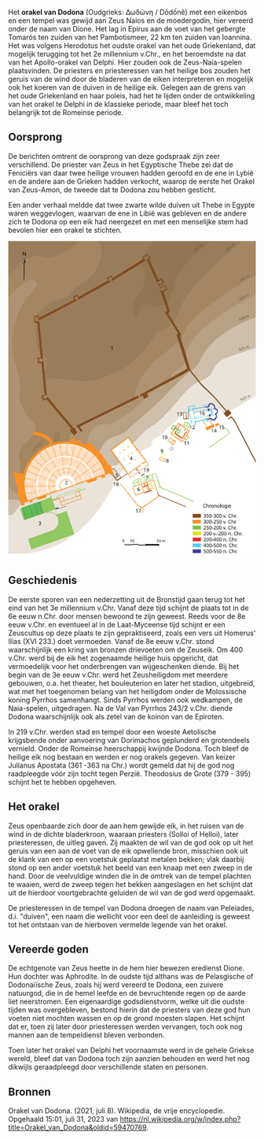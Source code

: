 Het **orakel van Dodona** (Oudgrieks: Δωδώνη / Dôdốnê) met een eikenbos en een tempel was gewijd aan Zeus Naios en de moedergodin, hier vereerd onder de naam van Dione. Het lag in Epirus aan de voet van het gebergte Tomarós ten zuiden van het Pambotismeer, 22 km ten zuiden van Ioannina. Het was volgens Herodotus het oudste orakel van het oude Griekenland, dat mogelijk terugging tot het 2e millennium v.Chr., en het beroemdste na dat van het Apollo-orakel van Delphi. Hier zouden ook de Zeus-Naia-spelen plaatsvinden. De priesters en priesteressen van het heilige bos zouden het geruis van de wind door de bladeren van de eiken interpreteren en mogelijk ook het koeren van de duiven in de heilige eik. Gelegen aan de grens van het oude Griekenland en haar poleis, had het te lijden onder de ontwikkeling van het orakel te Delphi in de klassieke periode, maar bleef het toch belangrijk tot de Romeinse periode.

## Oorsprong

De berichten omtrent de oorsprong van deze godspraak zijn zeer verschillend. De priester van Zeus in het Egyptische Thebe zei dat de Feniciërs van daar twee heilige vrouwen hadden geroofd en de ene in Lybië en de andere aan de Grieken hadden verkocht, waarop de eerste het Orakel van Zeus-Amon, de tweede dat te Dodona zou hebben gesticht.

Een ander verhaal meldde dat twee zwarte wilde duiven uit Thebe in Egypte waren weggevlogen, waarvan de ene in Libië was gebleven en de andere zich te Dodona op een eik had neergezet en met een menselijke stem had bevolen hier een orakel te stichten.

![Plan](media/Plan_Dodona_sanctuary-de.svg "Plan van Dodona")


## Geschiedenis

De eerste sporen van een nederzetting uit de Bronstijd gaan terug tot het eind van het 3e millennium v.Chr. Vanaf deze tijd schijnt de plaats tot in de 6e eeuw n.Chr. door mensen bewoond te zijn geweest. Reeds voor de 8e eeuw v.Chr. en eventueel al in de Laat-Myceense tijd schijnt er een Zeuscultus op deze plaats te zijn gepraktiseerd, zoals een vers uit Homerus' Ilias (XVI 233.) doet vermoeden. Vanaf de 8e eeuw v.Chr. stond waarschijnlijk een kring van bronzen drievoeten om de Zeuseik. Om 400 v.Chr. werd bij de eik het zogenaamde heilige huis opgericht, dat vermoedelijk voor het onderbrengen van wijgeschenken diende. Bij het begin van de 3e eeuw v.Chr. werd het Zeusheiligdom met meerdere gebouwen, o.a. het theater, het bouleuterion en later het stadion, uitgebreid, wat met het toegenomen belang van het heiligdom onder de Molossische koning Pyrrhos samenhangt. Sinds Pyrrhos werden ook wedkampen, de Naia-spelen, uitgedragen. Na de Val van Pyrrhos 243/2 v.Chr. diende Dodona waarschijnlijk ook als zetel van de koinon van de Epiroten.

In 219 v.Chr. werden stad en tempel door een woeste Aetolische krijgsbende onder aanvoering van Dorimachos geplunderd en grotendeels vernield. Onder de Romeinse heerschappij kwijnde Dodona. Toch bleef de heilige eik nog bestaan en werden er nog orakels gegeven. Van keizer Julianus Apostata (361 -363 na Chr.) wordt gemeld dat hij de god nog raadpleegde vóór zijn tocht tegen Perzië. Theodosius de Grote (379 - 395) schijnt het te hebben opgeheven.

## Het orakel

Zeus openbaarde zich door de aan hem gewijde eik, in het ruisen van de wind in de dichte bladerkroon, waaraan priesters (Solloi of Helloi), later priesteressen, de uitleg gaven. Zij maakten de wil van de god ook op uit het geruis van een aan de voet van de eik opwellende bron, misschien ook uit de klank van een op een voetstuk geplaatst metalen bekken; vlak daarbij stond op een ander voetstuk het beeld van een knaap met een zweep in de hand. Door de veelvuldige winden die in de omtrek van de tempel plachten te waaien, werd de zweep tegen het bekken aangeslagen en het schijnt dat uit de hierdoor voortgebrachte geluiden de wil van de god werd opgemaakt.

De priesteressen in de tempel van Dodona droegen de naam van Peleiades, d.i. "duiven", een naam die wellicht voor een deel de aanleiding is geweest tot het ontstaan van de hierboven vermelde legende van het orakel.

## Vereerde goden

De echtgenote van Zeus heette in de hem hier bewezen eredienst Dione. Hun dochter was Aphrodite. In de oudste tijd althans was de Pelasgische of Dodonaiïsche Zeus, zoals hij werd vereerd te Dodona, een zuivere natuurgod, die in de hemel leefde en de bevruchtende regen op de aarde liet neerstromen. Een eigenaardige godsdienstvorm, welke uit die oudste tijden was overgebleven, bestond hierin dat de priesters van deze god hun voeten niet mochten wassen en op de grond moesten slapen. Het schijnt dat er, toen zij later door priesteressen werden vervangen, toch ook nog mannen aan de tempeldienst bleven verbonden.

Toen later het orakel van Delphi het voornaamste werd in de gehele Griekse wereld, bleef dat van Dodona toch zijn aanzien behouden en werd het nog dikwijls geraadpleegd door verschillende staten en personen.

## Bronnen

Orakel van Dodona. (2021, juli 8). Wikipedia, de vrije encyclopedie. Opgehaald 15:01, juli 31, 2023 van https://nl.wikipedia.org/w/index.php?title=Orakel_van_Dodona&oldid=59470769.
